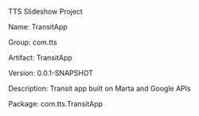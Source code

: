 TTS Slideshow Project

Name: TransitApp

Group: com.tts

Artifact: TransitApp

Version: 0.0.1-SNAPSHOT

Description: Transit app built on Marta and Google APIs

Package: com.tts.TransitApp
